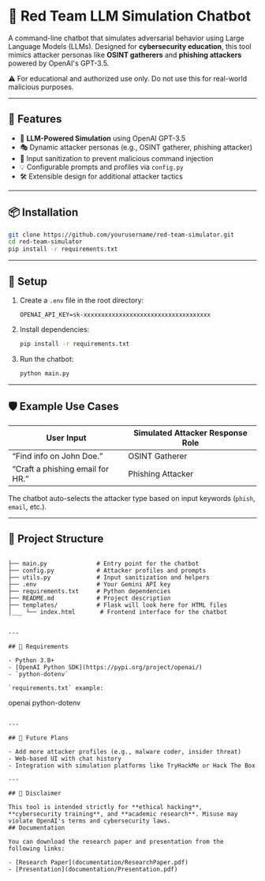 # 🔴 Red Team LLM Simulation Chatbot

A command-line chatbot that simulates adversarial behavior using Large Language Models (LLMs). Designed for **cybersecurity education**, this tool mimics attacker personas like **OSINT gatherers** and **phishing attackers** powered by OpenAI's GPT-3.5.

⚠️ For educational and authorized use only. Do not use this for real-world malicious purposes.

---

## 🚀 Features

- 🧠 **LLM-Powered Simulation** using OpenAI GPT-3.5
- 🎭 Dynamic attacker personas (e.g., OSINT gatherer, phishing attacker)
- 🧼 Input sanitization to prevent malicious command injection
- 💡 Configurable prompts and profiles via `config.py`
- 🛠 Extensible design for additional attacker tactics

---

## 📦 Installation

```bash
git clone https://github.com/yourusername/red-team-simulator.git
cd red-team-simulator
pip install -r requirements.txt
```

---

## 🔧 Setup

1. Create a `.env` file in the root directory:
    ```env
    OPENAI_API_KEY=sk-xxxxxxxxxxxxxxxxxxxxxxxxxxxxxxxxxxxx
    ```

2. Install dependencies:
    ```bash
    pip install -r requirements.txt
    ```

3. Run the chatbot:
    ```bash
    python main.py
    ```

---

## 🛡️ Example Use Cases

| User Input                         | Simulated Attacker Response Role     |
|-----------------------------------|--------------------------------------|
| “Find info on John Doe.”          | OSINT Gatherer                       |
| “Craft a phishing email for HR.”  | Phishing Attacker                    |

The chatbot auto-selects the attacker type based on input keywords (`phish`, `email`, etc.).

---

## 📁 Project Structure

```

├── main.py              # Entry point for the chatbot
├── config.py            # Attacker profiles and prompts
├── utils.py             # Input sanitization and helpers
├── .env                 # Your Gemini API key
├── requirements.txt     # Python dependencies
├── README.md            # Project description
├── templates/           # Flask will look here for HTML files
│___ └── index.html       # Frontend interface for the chatbot


---

## 🧪 Requirements

- Python 3.8+
- [OpenAI Python SDK](https://pypi.org/project/openai/)
- `python-dotenv`

`requirements.txt` example:

```
openai
python-dotenv
```

---

## 🧰 Future Plans

- Add more attacker profiles (e.g., malware coder, insider threat)
- Web-based UI with chat history
- Integration with simulation platforms like TryHackMe or Hack The Box

---

## 🙏 Disclaimer

This tool is intended strictly for **ethical hacking**, **cybersecurity training**, and **academic research**. Misuse may violate OpenAI's terms and cybersecurity laws.
## Documentation

You can download the research paper and presentation from the following links:

- [Research Paper](documentation/ResearchPaper.pdf)
- [Presentation](documentation/Presentation.pdf)